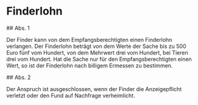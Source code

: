 # Finderlohn



\#\# Abs. 1

 Der Finder kann von dem Empfangsberechtigten einen Finderlohn verlangen. Der Finderlohn beträgt von dem Werte der Sache bis zu 500 Euro fünf vom Hundert, von dem Mehrwert drei vom Hundert, bei Tieren drei vom Hundert. Hat die Sache nur für den Empfangsberechtigten einen Wert, so ist der Finderlohn nach billigem Ermessen zu bestimmen.

\#\# Abs. 2

 Der Anspruch ist ausgeschlossen, wenn der Finder die Anzeigepflicht verletzt oder den Fund auf Nachfrage verheimlicht. 

